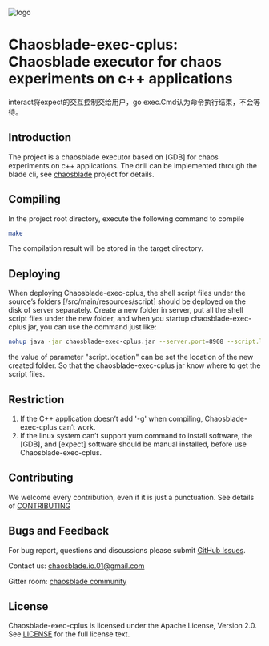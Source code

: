 ![logo](https://chaosblade.oss-cn-hangzhou.aliyuncs.com/doc/image/chaosblade-logo.png)

# Chaosblade-exec-cplus: Chaosblade executor for chaos experiments on c++ applications

interact将expect的交互控制交给用户，go exec.Cmd认为命令执行结束，不会等待。

## Introduction
The project is a chaosblade executor based on [GDB] for chaos 
experiments on c++ applications. The drill can be implemented through the blade cli, see 
[chaosblade](https://github.com/chaosblade-io/chaosblade) project for details.


## Compiling
In the project root directory, execute the following command to compile
```bash
make
```

The compilation result will be stored in the target directory.


## Deploying
When deploying Chaosblade-exec-cplus, the shell script files under the source’s folders [/src/main/resources/script] should be deployed on the disk of server separately. Create a new folder in server, put all the shell script files under the new folder, and when you startup chaosblade-exec-cplus jar, you can use the command just like: 
```bash
nohup java -jar chaosblade-exec-cplus.jar --server.port=8908 --script.location=/home/admin/cplus/ & 
```
the value of parameter "script.location" can be set the location of the new created folder. So that the  chaosblade-exec-cplus jar know where to get the script files.


## Restriction
1. If the C++ application doesn’t add '-g' when compiling, Chaosblade-exec-cplus can’t work. 
2. If the linux system can’t support yum command to install software,  the [GDB], and [expect] software should be manual installed, before use Chaosblade-exec-cplus.


## Contributing
We welcome every contribution, even if it is just a punctuation. See details of [CONTRIBUTING](CONTRIBUTING.md)


## Bugs and Feedback
For bug report, questions and discussions please submit [GitHub Issues](https://github.com/chaosblade-io/chaosblade-exec-cplus/issues).

Contact us: chaosblade.io.01@gmail.com

Gitter room: [chaosblade community](https://gitter.im/chaosblade-io/community)


## License
Chaosblade-exec-cplus is licensed under the Apache License, Version 2.0. See [LICENSE](LICENSE) for the full license text.
